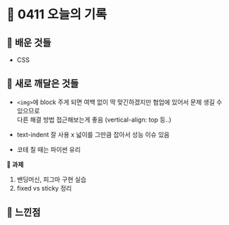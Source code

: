 # 🧸 0411 오늘의 기록
## 💙 배운 것들
* CSS

## 💚 새로 깨달은 것들
* `<img>`에 block 주게 되면 여백 없이 딱 맞긴하겠지만 협업에 있어서 문제 생길 수 있으므로   
다른 해결 방법 접근해보는게 좋음 (vertical-align: top 등..)

* text-indent 잘 사용 x 넓이를 그만큼 잡아서 성능 이슈 있음

* 코테 칠 때는 파이썬 유리

**📍 과제**
1. 밴딩머신, 피그마 구현 실습
2. fixed vs sticky 정리

## 💜 느낀점

